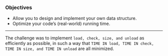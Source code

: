 ### Objectives
+ Allow you to design and implement your own data structure.
+ Optimize your code’s (real-world) running time.

***

The challenge was to implement `load, check, size, and unload` as efficiently as possible, in such a way that `TIME IN load, TIME IN check, TIME IN size, and TIME IN unload` are all minimized.
